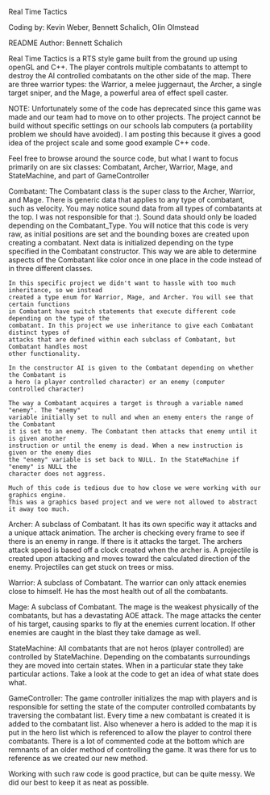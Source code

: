Real Time Tactics

Coding by: Kevin Weber, Bennett Schalich, Olin Olmstead

README Author: Bennett Schalich

Real Time Tactics is a RTS style game built from the ground up using openGL
and C++. The player controls multiple combatants to attempt to destroy the AI controlled
combatants on the other side of the map. There are three warrior types: the Warrior, a melee
juggernaut, the Archer, a single target sniper, and the Mage, a powerful area of effect 
spell caster. 

NOTE: Unfortunately some of the code has deprecated since this game was made and our team
	had to move on to other projects. The project cannot be build without specific 
	settings on our schools lab computers (a portability problem we should have avoided). 
	I am posting this because it gives a good idea of the project scale and some good
	example C++ code.
	
Feel free to browse around the source code, but what I want to focus primarily on are six
classes: Combatant, Archer, Warrior, Mage, and StateMachine, and part of GameController

Combatant:
	The Combatant class is the super class to the Archer, Warrior, and Mage. There is 
	generic data that applies to any type of combatant, such as velocity. 
	You may notice sound data from all types of combatants at the top. I was 
	not responsible for that :). Sound data should only be loaded depending on the 
	Combatant_Type. You will notice that this code is very raw, as
    initial positions are set and the bounding boxes are created upon creating
	a combatant. Next data is initialized depending on the type specified in the Combatant 
	constructor. This way we are able to determine aspects of the Combatant like color once 
	in one place in the code instead of in three different classes. 
	
	In this specific project we didn't want to hassle with too much inheritance, so we instead
	created a type enum for Warrior, Mage, and Archer. You will see that certain functions 
	in Combatant have switch statements that execute different code depending on the type of the
	combatant. In this project we use inheritance to give each Combatant distinct types of 
	attacks that are defined within each subclass of Combatant, but Combatant handles most 
	other functionality.
	
    In the constructor AI is given to the Combatant depending on whether the Combatant is
    a hero (a player controlled character) or an enemy (computer controlled character)
    
    The way a Combatant acquires a target is through a variable named "enemy". The "enemy" 
    variable initially set to null and when an enemy enters the range of the Combatant 
    it is set to an enemy. The Combatant then attacks that enemy until it is given another 
    instruction or until the enemy is dead. When a new instruction is given or the enemy dies
    the "enemy" variable is set back to NULL. In the StateMachine if "enemy" is NULL the 
    character does not aggress.
    
    Much of this code is tedious due to how close we were working with our graphics engine.
    This was a graphics based project and we were not allowed to abstract it away too much.   

Archer:
	A subclass of Combatant. It has its own specific way it attacks and a unique attack
	animation. The archer is checking every frame to see if there is an enemy in range. If
	there is it attacks the target. The archers attack speed is based off a clock created 
	when the archer is. A projectile is created upon attacking and moves toward the 
	calculated direction of the enemy. Projectiles can get stuck on trees or miss.
	
Warrior:
	A subclass of Combatant. The warrior can only attack enemies close to himself. He 
	has the most health out of all the combatants. 
	
Mage:
	A subclass of Combatant. The mage is the weakest physically of the combatants, but has
	a devastating AOE attack. The mage attacks the center of his target, causing sparks 
	to fly at the enemies current location. If other enemies are caught in the blast they
	take damage as well.
	
StateMachine:
	All combatants that are not heros (player controlled) are controlled by StateMachine.
	Depending on the combatants surroundings they are moved into certain states. When in
	a particular state they take particular actions. Take a look at the code to get an 
	idea of what state does what.

GameController:
	The game controller initializes the map with players and is responsible for setting 
	the state of the computer controlled combatants by traversing the combatant list. Every
	time a new combatant is created it is added to the combatant list. Also whenever
	a hero is added to the map it is put in the hero list which is referenced to allow
	the player to control there combatants. There is a lot of commented code at the bottom
	which are remnants of an older method of controlling the game. It was there for us to 
	reference as we created our new method.

Working with such raw code is good practice, but can be quite messy. We did our best to 
keep it as neat as possible.
	
	
	